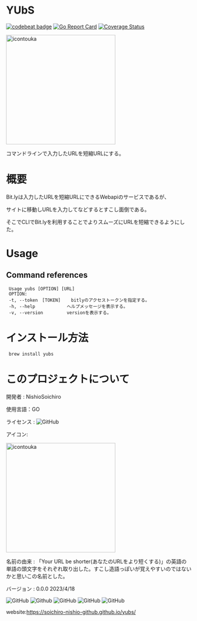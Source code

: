 # YUbS

<a href="https://codebeat.co/projects/github-com-soichiro-nishio-github-yubs-main"><img alt="codebeat badge" src="https://codebeat.co/badges/ee6d2728-d9ca-4195-bf4e-0b533db74bef" /></a> 
[![Go Report Card](https://goreportcard.com/badge/github.com/SOICHIRO-NISHIO-github/YUbS)](https://goreportcard.com/report/github.com/SOICHIRO-NISHIO-github/YUbS)
<a href='https://coveralls.io/github/SOICHIRO-NISHIO-github/YUbS?branch=main'><img src='https://coveralls.io/repos/github/SOICHIRO-NISHIO-github/YUbS/badge.svg?branch=main' alt='Coverage Status' /></a>


<img width="297" alt="icontouka" src="https://user-images.githubusercontent.com/130431199/233415684-aae0eb68-a13c-4d33-ac68-4ced5586357a.png">

コマンドラインで入力したURLを短縮URLにする。

# 概要

Bit.lyは入力したURLを短縮URLにできるWebapiのサービスであるが、

サイトに移動しURLを入力してなどするとすこし面倒である。

そこでCLIでBit.lyを利用することでよりスムーズにURLを短縮できるようにした。

# Usage
## Command references

     Usage yubs [OPTION] [URL]  
     OPTION:
     -t, --token　[TOKEN]    bitlyのアクセストークンを指定する。
     -h, --help            ヘルプメッセージを表示する。
     -v, --version         versionを表示する。
     


# インストール方法
     brew install yubs 
   
# このプロジェクトについて

開発者 : NishioSoichiro

使用言語：GO

ライセンス : <img alt="GitHub" src="https://img.shields.io/github/license/SOICHIRO-NISHIO-github/YUbS">

アイコン:

<img width="297" alt="icontouka" src="https://user-images.githubusercontent.com/130431199/233415684-aae0eb68-a13c-4d33-ac68-4ced5586357a.png">

名前の由来 : 「Your URL be shorter(あなたのURLをより短くする)」の英語の単語の頭文字をそれぞれ取り出した。すこし造語っぽいが覚えやすいのではないかと思いこの名前とした。

バージョン : 0.0.0 2023/4/18 

<img alt="GitHub" src="https://img.shields.io/badge/YUbS-URL__shorter-red"> <img alt="Github" src="https://img.shields.io/badge/Developer-Soichiro%20Nishio-blue"> <img alt="GitHub" src=https://img.shields.io/badge/Langage-GO-brightgreen> <img alt="GitHub" src="https://img.shields.io/badge/Version-0.0.0-yellow"> <img alt="GitHub" src="https://img.shields.io/github/license/SOICHIRO-NISHIO-github/YUbS">

website:https://soichiro-nishio-github.github.io/yubs/

  
  


